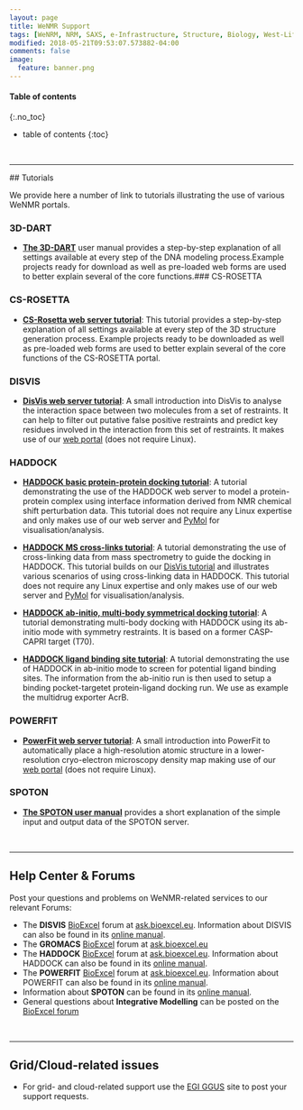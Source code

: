 ```yaml
---
layout: page
title: WeNMR Support
tags: [WeNRM, NRM, SAXS, e-Infrastructure, Structure, Biology, West-Life, EU, EGI, 7framework, Grid]
modified: 2018-05-21T09:53:07.573882-04:00
comments: false
image:
  feature: banner.png
---
```


#### Table of contents
{:.no_toc}
* table of contents
{:toc}

<br>
<hr>
## Tutorials

We provide here a number of link to tutorials illustrating the use of various WeNMR portals.


### 3D-DART

* [**The 3D-DART**](http://milou.science.uu.nl/enmr/services/3DDART/DARTusage.html) user manual provides a step-by-step explanation of all settings available at every step of the DNA modeling process.Example projects ready for download as well as pre-loaded web forms are used to better explain several of the core functions.### CS-ROSETTA


### CS-ROSETTA

* [**CS-Rosetta web server tutorial**](http://milou.science.uu.nl/enmr/services/CS-ROSETTA3/csr-tutorial.html): This tutorial provides a step-by-step explanation of all settings available at every step of the 3D structure generation process. Example projects ready to be downloaded as well as pre-loaded web forms are used to better explain several of the core functions of the CS-ROSETTA portal.


### DISVIS

* [**DisVis web server tutorial**](/education/disvis-webserver/): A small introduction into
  DisVis to analyse the interaction space between two molecules from a set of restraints. It can help to filter out putative 
  false positive restraints and predict key residues involved in the interaction from this set of restraints. 
  It makes use of our [web portal](http://milou.science.uu.nl/enmr/services/POWERFIT) (does not require Linux).


### HADDOCK

* [**HADDOCK basic protein-protein docking tutorial**](/education/HADDOCK-protein-protein-basic):
  A tutorial demonstrating the use of the HADDOCK web server to model a protein-protein complex using interface information derived from NMR chemical shift perturbation data.
  This tutorial does not require any Linux expertise and only makes use of our web server and [PyMol](http://www.pymol.org) for visualisation/analysis.

* [**HADDOCK MS cross-links tutorial**](/education/HADDOCK-Xlinks):
  A tutorial demonstrating the use of cross-linking data from mass spectrometry to guide the docking in HADDOCK. 
  This tutorial builds on our [DisVis tutorial](/education/disvis-webserver/) and illustrates various scenarios of using 
  cross-linking data in HADDOCK.
  This tutorial does not require any Linux expertise and only makes use of our web server and [PyMol](http://www.pymol.org) for visualisation/analysis.

* [**HADDOCK ab-initio, multi-body symmetrical docking tutorial**](/education/HADDOCK-CASP-CAPRI-T70):
  A tutorial demonstrating multi-body docking with HADDOCK using its ab-initio mode with symmetry restraints.
  It is based on a former CASP-CAPRI target (T70).

* [**HADDOCK ligand binding site tutorial**](/education/HADDOCK-binding-sites):
  A tutorial demonstrating the use of HADDOCK in ab-initio mode to screen for potential ligand binding sites. 
  The information from the ab-initio run is then used to setup a binding pocket-targetet protein-ligand docking run.
  We use as example the multidrug exporter AcrB.


### POWERFIT

* [**PowerFit web server tutorial**](/education/powerfit-webserver/): A small introduction into
  PowerFit to automatically place a high-resolution atomic structure in a
  lower-resolution cryo-electron microscopy density map making use of our [web portal](http://milou.science.uu.nl/enmr/services/POWERFIT) 
  (does not require Linux).


### SPOTON

* [**The SPOTON user manual**](http://milou.science.uu.nl/cgi/services/SPOTON/spoton/help) provides a short explanation of the simple input and output data of the SPOTON server.

<br>
<hr>

## Help Center & Forums

Post your questions and problems on WeNMR-related services to our relevant Forums: 

* The **DISVIS** <a href="http://www.bioexcel.eu">BioExcel</a> forum at <a href="http://ask.bioexcel.eu/c/disvis">ask.bioexcel.eu</a>. Information about DISVIS can also be found in its <a href="http://milou.science.uu.nl/cgi/enmr/services/DISVIS/disvis/help">online manual</a>.
* The **GROMACS** <a href="http://www.bioexcel.eu">BioExcel</a> forum at <a href="http://ask.bioexcel.eu/c/gromacs">ask.bioexcel.eu</a>
* The **HADDOCK** <a href="http://www.bioexcel.eu">BioExcel</a> forum at <a href="http://ask.bioexcel.eu/c/haddock">ask.bioexcel.eu</a>. Information about HADDOCK can also be found in its <a href="http://www.bonvinlab.org/software/haddock2.2/">online manual</a>.
* The **POWERFIT** <a href="http://www.bioexcel.eu">BioExcel</a> forum at <a href="http://ask.bioexcel.eu/c/powerfit">ask.bioexcel.eu</a>. Information about POWERFIT can also be found in its <a href="http://milou.science.uu.nl/cgi/enmr/services/POWERFIT/disvis/help">online manual</a>.
* Information about **SPOTON** can be found in its <a href="http://milou.science.uu.nl/cgi/services/SPOTON/spoton/help">online manual</a>.
* General questions about **Integrative Modelling** can be posted on the <a href="http://ask.bioexcel.eu/c/IG-IM">BioExcel forum</a>

<br>
<hr>

##  Grid/Cloud-related issues

* For grid- and cloud-related support use the <a href="http://www.ggus.eu/" target="_blank">EGI GGUS</a> site to post your support requests.
